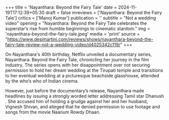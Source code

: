 +++
title = 'Nayanthara: Beyond the Fairy Tale'
date = 2024-11-19T17:12:39+05:30
draft = false
mreviews = ['Nayanthara: Beyond the Fairy Tale']
critics = ['Manoj Kumar']
publication = ''
subtitle = "Not a wedding video"
opening = "Nayanthara: Beyond the Fairy Tale celebrates the superstar’s rise from humble beginnings to cinematic stardom."
img = 'nayanthara-beyond-the-fairy-tale.jpeg'
media = 'print'
source = "https://www.desimartini.com/reviews/shows/nayanthara-beyond-the-fairy-tale-review-not-a-wedding-video/d4025342c119/"
+++

On Nayanthara's 40th birthday, Netflix unveiled a documentary series, Nayanthara: Beyond the Fairy Tale, chronicling her journey in the film industry. The series opens with her disappointment over not securing permission to hold her dream wedding at the Tirupati temple and transitions to her eventual wedding at a picturesque beachside glasshouse, attended by the who’s who of Indian cinema.

However, just before the documentary’s release, Nayanthara made headlines by issuing a strongly worded letter addressing Tamil star Dhanush . She accused him of holding a grudge against her and her husband, Vignesh Shivan, and alleged that he denied permission to use footage and songs from the movie Naanum Rowdy Dhaan.
